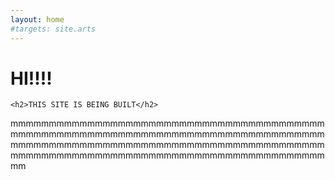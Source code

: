 ```yaml
---
layout: home
#targets: site.arts
---
```


<div>
	<h1>HI!!!!</h1>

	<h2>THIS SITE IS BEING BUILT</h2>
</div>

<p>mmmmmmmmmmmmmmmmmmmmmmmmmmmmmmmmmmmmmmmmmmmmmmmmmmmmmmmmmmmmmmmmmmmmmmmmmmmmmmmmmmmmmmmmmmmmmmmmmmmmmmmmmmmmmmmmmmmmmmmmmmmmmmmmmmmmmmmmmmmmmmmmmmmmmmmmmmmmmmmmmmmmmm</p>
